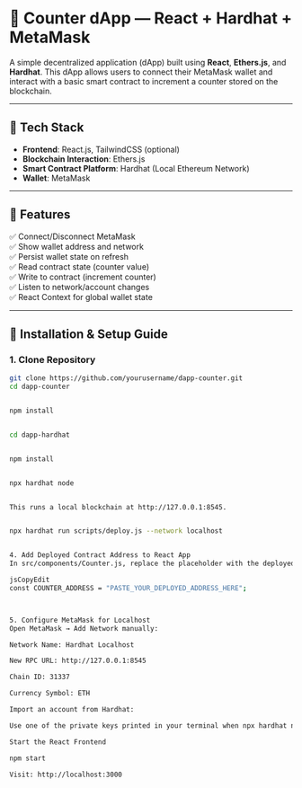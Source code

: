 # 🧮 Counter dApp — React + Hardhat + MetaMask

A simple decentralized application (dApp) built using **React**, **Ethers.js**, and **Hardhat**. This dApp allows users to connect their MetaMask wallet and interact with a basic smart contract to increment a counter stored on the blockchain.

---

## 🔧 Tech Stack

- **Frontend**: React.js, TailwindCSS (optional)
- **Blockchain Interaction**: Ethers.js
- **Smart Contract Platform**: Hardhat (Local Ethereum Network)
- **Wallet**: MetaMask

---

## 🚀 Features

✅ Connect/Disconnect MetaMask  
✅ Show wallet address and network  
✅ Persist wallet state on refresh  
✅ Read contract state (counter value)  
✅ Write to contract (increment counter)  
✅ Listen to network/account changes  
✅ React Context for global wallet state

---


## 🧱 Installation & Setup Guide

### 1. Clone Repository

```bash
git clone https://github.com/yourusername/dapp-counter.git
cd dapp-counter


npm install


cd dapp-hardhat


npm install


npx hardhat node


This runs a local blockchain at http://127.0.0.1:8545.


npx hardhat run scripts/deploy.js --network localhost


4. Add Deployed Contract Address to React App
In src/components/Counter.js, replace the placeholder with the deployed address:

jsCopyEdit
const COUNTER_ADDRESS = "PASTE_YOUR_DEPLOYED_ADDRESS_HERE";



5. Configure MetaMask for Localhost
Open MetaMask → Add Network manually:

Network Name: Hardhat Localhost

New RPC URL: http://127.0.0.1:8545

Chain ID: 31337

Currency Symbol: ETH

Import an account from Hardhat:

Use one of the private keys printed in your terminal when npx hardhat node runs.

Start the React Frontend

npm start

Visit: http://localhost:3000

